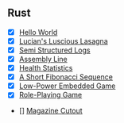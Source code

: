 ## Rust

- [x] [Hello World](https://exercism.org/tracks/rust/exercises/hello-world)
- [x] [Lucian's Luscious Lasagna](https://exercism.org/tracks/rust/exercises/lucians-luscious-lasagna)
- [x] [Semi Structured Logs](https://exercism.org/tracks/rust/exercises/semi-structured-logs)
- [x] [Assembly Line](https://exercism.org/tracks/rust/exercises/assembly-line)
- [x] [Health Statistics](https://exercism.org/tracks/rust/exercises/health-statistics)
- [x] [A Short Fibonacci Sequence](https://exercism.org/tracks/rust/exercises/short-fibonacci)
- [x] [Low-Power Embedded Game](https://exercism.org/tracks/rust/exercises/low-power-embedded-game)
- [x] [Role-Playing Game](https://exercism.org/tracks/rust/exercises/role-playing-game)
- [] [Magazine Cutout](https://exercism.org/tracks/rust/exercises/magazine-cutout)